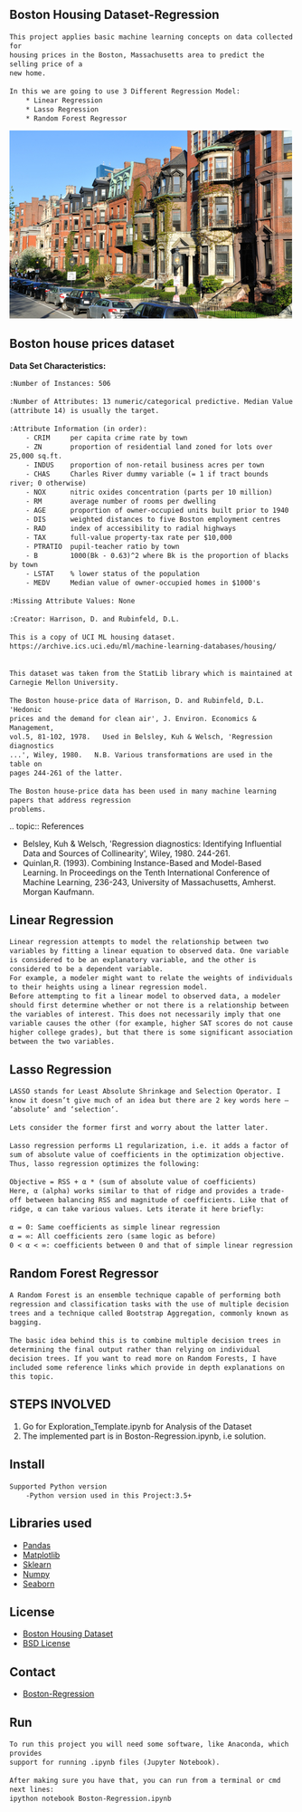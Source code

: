 Boston Housing Dataset-Regression
---------------------------------------------------
    This project applies basic machine learning concepts on data collected for
    housing prices in the Boston, Massachusetts area to predict the selling price of a
    new home.

    In this we are going to use 3 Different Regression Model:
        * Linear Regression
        * Lasso Regression
        * Random Forest Regressor

![alt text](https://github.com/abhisngh/Regression-Boston-Dataset/blob/master/Images/boston_readme.jpg "Logo Title Text 1")

Boston house prices dataset
---------------------------

**Data Set Characteristics:**  

    :Number of Instances: 506

    :Number of Attributes: 13 numeric/categorical predictive. Median Value (attribute 14) is usually the target.

    :Attribute Information (in order):
        - CRIM     per capita crime rate by town
        - ZN       proportion of residential land zoned for lots over 25,000 sq.ft.
        - INDUS    proportion of non-retail business acres per town
        - CHAS     Charles River dummy variable (= 1 if tract bounds river; 0 otherwise)
        - NOX      nitric oxides concentration (parts per 10 million)
        - RM       average number of rooms per dwelling
        - AGE      proportion of owner-occupied units built prior to 1940
        - DIS      weighted distances to five Boston employment centres
        - RAD      index of accessibility to radial highways
        - TAX      full-value property-tax rate per $10,000
        - PTRATIO  pupil-teacher ratio by town
        - B        1000(Bk - 0.63)^2 where Bk is the proportion of blacks by town
        - LSTAT    % lower status of the population
        - MEDV     Median value of owner-occupied homes in $1000's

    :Missing Attribute Values: None

    :Creator: Harrison, D. and Rubinfeld, D.L.

    This is a copy of UCI ML housing dataset.
    https://archive.ics.uci.edu/ml/machine-learning-databases/housing/


    This dataset was taken from the StatLib library which is maintained at Carnegie Mellon University.

    The Boston house-price data of Harrison, D. and Rubinfeld, D.L. 'Hedonic
    prices and the demand for clean air', J. Environ. Economics & Management,
    vol.5, 81-102, 1978.   Used in Belsley, Kuh & Welsch, 'Regression diagnostics
    ...', Wiley, 1980.   N.B. Various transformations are used in the table on
    pages 244-261 of the latter.

    The Boston house-price data has been used in many machine learning papers that address regression
    problems.   

.. topic:: References

   - Belsley, Kuh & Welsch, 'Regression diagnostics: Identifying Influential Data and Sources of Collinearity', Wiley, 1980. 244-261.
   - Quinlan,R. (1993). Combining Instance-Based and Model-Based Learning. In Proceedings on the Tenth International Conference of Machine Learning, 236-243, University of Massachusetts, Amherst. Morgan Kaufmann.


Linear Regression
----------------------------
    Linear regression attempts to model the relationship between two variables by fitting a linear equation to observed data. One variable is considered to be an explanatory variable, and the other is considered to be a dependent variable.
    For example, a modeler might want to relate the weights of individuals to their heights using a linear regression model.
    Before attempting to fit a linear model to observed data, a modeler should first determine whether or not there is a relationship between the variables of interest. This does not necessarily imply that one variable causes the other (for example, higher SAT scores do not cause higher college grades), but that there is some significant association between the two variables.

Lasso Regression
------------------------
    LASSO stands for Least Absolute Shrinkage and Selection Operator. I know it doesn’t give much of an idea but there are 2 key words here – ‘absolute‘ and ‘selection‘.

    Lets consider the former first and worry about the latter later.

    Lasso regression performs L1 regularization, i.e. it adds a factor of sum of absolute value of coefficients in the optimization objective. Thus, lasso regression optimizes the following:

    Objective = RSS + α * (sum of absolute value of coefficients)
    Here, α (alpha) works similar to that of ridge and provides a trade-off between balancing RSS and magnitude of coefficients. Like that of ridge, α can take various values. Lets iterate it here briefly:

    α = 0: Same coefficients as simple linear regression
    α = ∞: All coefficients zero (same logic as before)
    0 < α < ∞: coefficients between 0 and that of simple linear regression

Random Forest Regressor
------------------------------
    A Random Forest is an ensemble technique capable of performing both regression and classification tasks with the use of multiple decision trees and a technique called Bootstrap Aggregation, commonly known as bagging.

    The basic idea behind this is to combine multiple decision trees in determining the final output rather than relying on individual decision trees. If you want to read more on Random Forests, I have included some reference links which provide in depth explanations on this topic.


STEPS INVOLVED
-------------------------------
  1. Go for Exploration_Template.ipynb for Analysis of the Dataset
  2. The implemented part is in Boston-Regression.ipynb, i.e solution.


Install
-------------------------------
    Supported Python version
        -Python version used in this Project:3.5+

Libraries used
------------------------------
 * [Pandas](https://pandas.pydata.org/)
 * [Matplotlib](https://matplotlib.org/)
 * [Sklearn](https://scikit-learn.org/stable/)
 * [Numpy](https://numpy.org/)
 * [Seaborn](https://seaborn.pydata.org/)

License
--------------------------------
* [Boston Housing Dataset](https://scikit-learn.org/stable/modules/generated/sklearn.datasets.load_boston.html)
* [BSD License](https://github.com/scikit-learn/scikit-learn/blob/master/COPYING)

Contact
----------------------------------
 * [Boston-Regression](https://scikit-learn.org/stable/modules/generated/sklearn.datasets.load_boston.html)

Run
------------------------------
    To run this project you will need some software, like Anaconda, which provides
    support for running .ipynb files (Jupyter Notebook).

    After making sure you have that, you can run from a terminal or cmd next lines:
    ipython notebook Boston-Regression.ipynb
